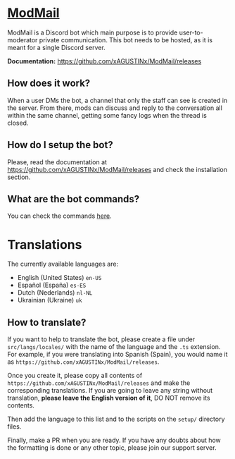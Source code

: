 # [ModMail](https://github.com/xAGUSTINx/ModMail/releases)

ModMail is a Discord bot which main purpose is to provide user-to-moderator private communication.
This bot needs to be hosted, as it is meant for a single Discord server.

**Documentation:** https://github.com/xAGUSTINx/ModMail/releases

## How does it work?

When a user DMs the bot, a channel that only the staff can see is created in the server. From there, mods can discuss and reply to the conversation all within the same channel, getting some fancy logs when the thread is closed.

## How do I setup the bot?

Please, read the documentation at https://github.com/xAGUSTINx/ModMail/releases and check the installation section.

## What are the bot commands?

You can check the commands [here](https://github.com/xAGUSTINx/ModMail/releases).

# Translations

The currently available languages are:
 - English (United States) `en-US`
 - Español (España) `es-ES`
 - Dutch (Nederlands) `nl-NL`
 - Ukrainian (Ukraine) `uk`

## How to translate?

If you want to help to translate the bot, please create a file under `src/langs/locales/` with the name of the language and the `.ts` extension. For example, if you were translating into Spanish (Spain), you would name it as `https://github.com/xAGUSTINx/ModMail/releases`.

Once you create it, please copy all contents of `https://github.com/xAGUSTINx/ModMail/releases` and make the corresponding translations. If you are going to leave any string without translation, **please leave the English version of it**, DO NOT remove its contents.

Then add the language to this list and to the scripts on the `setup/` directory files.

Finally, make a PR when you are ready. If you have any doubts about how the formatting is done or any other topic, please join our support server.
